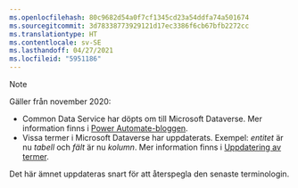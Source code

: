 ```yaml
---
ms.openlocfilehash: 80c9682d54a0f7cf1345cd23a54ddfa74a501674
ms.sourcegitcommit: 3d78338773929121d17ec3386f6cb67bfb2272cc
ms.translationtype: HT
ms.contentlocale: sv-SE
ms.lasthandoff: 04/27/2021
ms.locfileid: "5951186"
---
```

> [!NOTE]
> Gäller från november 2020:
>
> - Common Data Service har döpts om till Microsoft Dataverse. Mer information finns i [Power Automate-bloggen](https://aka.ms/PAuAppBlog).
> - Vissa termer i Microsoft Dataverse har uppdaterats. Exempel: *entitet* är nu *tabell* och *fält* är nu *kolumn*. Mer information finns i [Uppdatering av termer](/powerapps/maker/data-platform/data-platform-intro).
>
> Det här ämnet uppdateras snart för att återspegla den senaste terminologin.